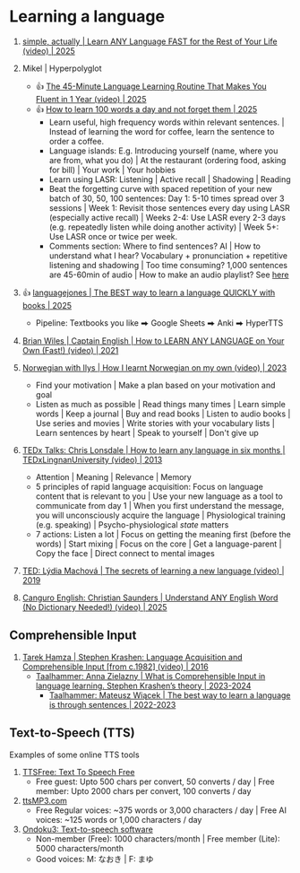 # Learning a language

1. [simple, actually | Learn ANY Language FAST for the Rest of Your Life (video) | 2025](https://www.youtube.com/watch?v=Iwj2Hw3bVT4)
1. Mikel | Hyperpolyglot
   - :thumbsup: [The 45-Minute Language Learning Routine That Makes You Fluent in 1 Year (video) | 2025](https://www.youtube.com/watch?v=hmlMK8VG2BE)
   - :thumbsup: [How to learn 100 words a day and not forget them | 2025](https://www.youtube.com/watch?v=d23uFcDn-Rk)
     * Learn useful, high frequency words within relevant sentences. | Instead of learning the word for coffee, learn the sentence to order a coffee.
     * Language islands: E.g. Introducing yourself (name, where you are from, what you do) | At the restaurant (ordering food, asking for bill) | Your work | Your hobbies
     * Learn using LASR: Listening | Active recall | Shadowing | Reading
     * Beat the forgetting curve with spaced repetition of your new batch of 30, 50, 100 sentences: Day 1: 5-10 times spread over 3 sessions |
       Week 1: Revisit those sentences every day using LASR (especially active recall) | Weeks 2-4: Use LASR every 2-3 days (e.g. repeatedly
       listen while doing another activity) | Week 5+: Use LASR once or twice per week.
     * Comments section: Where to find sentences? AI | How to understand what I hear? Vocabulary + pronunciation + repetitive listening and shadowing |
       Too time consuming? 1,000 sentences are 45-60min of audio | How to make an audio playlist? See [here](https://www.youtube.com/watch?v=fV2y3UrVeuQ)

1. :thumbsup: [languagejones | The BEST way to learn a language QUICKLY with books | 2025](https://www.youtube.com/watch?v=QVpu66njzdE)
   - Pipeline: Textbooks you like ⮕ Google Sheets ⮕ Anki ⮕ HyperTTS

1. [Brian Wiles | Captain English | How to LEARN ANY LANGUAGE on Your Own (Fast!) (video) | 2021](https://www.youtube.com/watch?v=qYsHLUAlH_8)
1. [Norwegian with Ilys | How I learnt Norwegian on my own (video) | 2023](https://www.youtube.com/watch?v=uWQYqcFX8JE)
   - Find your motivation | Make a plan based on your motivation and goal
   - Listen as much as possible | Read things many times | Learn simple words | Keep a journal | Buy and read books |
     Listen to audio books | Use series and movies | Write stories with your vocabulary lists | Learn sentences by heart |
     Speak to yourself | Don't give up

1. [TEDx Talks: Chris Lonsdale | How to learn any language in six months | TEDxLingnanUniversity (video) | 2013](https://www.youtube.com/watch?v=d0yGdNEWdn0)
   - Attention | Meaning | Relevance | Memory
   - 5 principles of rapid language acquisition: Focus on language content that is relevant to you |
     Use your new language as a tool to communicate from day 1 |
     When you first understand the message, you will unconsciously acquire the language |
     Physiological training (e.g. speaking) | Psycho-physiological *state* matters
   - 7 actions: Listen a lot | Focus on getting the meaning first (before the words) | Start mixing |
     Focus on the core | Get a language-parent | Copy the face | Direct connect to mental images

1. [TED: Lýdia Machová | The secrets of learning a new language (video) | 2019](https://www.youtube.com/watch?v=o_XVt5rdpFY)
1. [Canguro English: Christian Saunders | Understand ANY English Word (No Dictionary Needed!) (video) | 2025](https://www.youtube.com/watch?v=2-QrjEcMIzs)


## Comprehensible Input

1. [Tarek Hamza | Stephen Krashen: Language Acquisition and Comprehensible Input [from c.1982] (video) | 2016](https://www.youtube.com/watch?v=fnUc_W3xE1w)
   - [Taalhammer: Anna Zielazny | What is Comprehensible Input in language learning. Stephen Krashen’s theory | 2023-2024](https://www.taalhammer.com/what-is-comprehensible-input-in-language-learning-stephen-krashens-theory/)
     * [Taalhammer: Mateusz Wiącek | The best way to learn a language is through sentences | 2022-2023](https://www.taalhammer.com/the-best-way-to-learn-a-language-is-through-sentences/)


## Text-to-Speech (TTS)

Examples of some online TTS tools

1. [TTSFree: Text To Speech Free](https://ttsfree.com/text-to-speech)
   - Free guest: Upto 500 chars per convert, 50 converts / day | Free member: Upto 2000 chars per convert, 100 converts / day
1. [ttsMP3.com](https://ttsmp3.com/)
   - Free Regular voices: ~375 words or 3,000 characters / day | Free AI voices: ~125 words or 1,000 characters / day
1. [Ondoku3: Text-to-speech software](https://ondoku3.com/en/)
   - Non-member (Free): 1000 characters/month | Free member (Lite): 5000 characters/month
   - Good voices: M: なおき | F: まゆ

